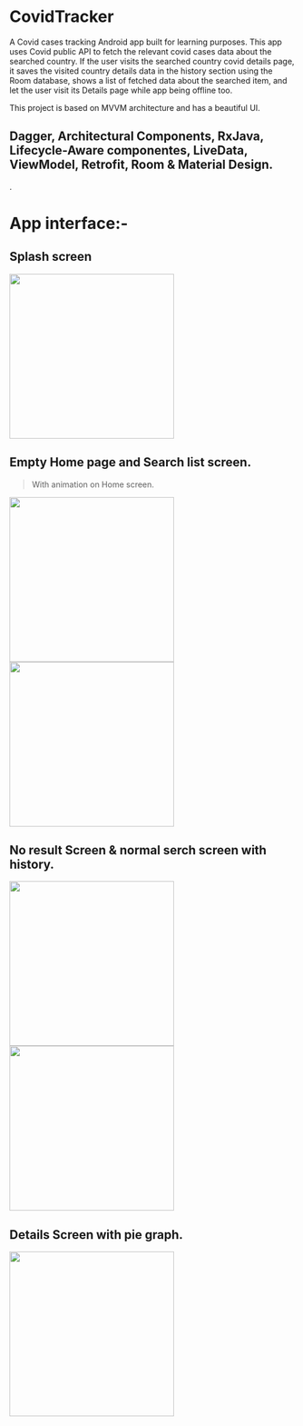 # CovidTracker
A Covid cases tracking Android app built for learning purposes. This app uses Covid public API to fetch the relevant covid cases data about the searched country. If the user visits the searched country covid details page, it saves the visited country details data in the history section using the Room database, shows a list of fetched data about the searched item, and let the user visit its Details page while app being offline too.

This project is based on MVVM architecture and has a beautiful UI.

## Dagger, Architectural Components,  RxJava, Lifecycle-Aware componentes, LiveData, ViewModel, Retrofit, Room & Material Design.
.


# App interface:-

## Splash screen 

<img src="https://user-images.githubusercontent.com/39986507/120298480-be3f8580-c2e7-11eb-8053-0c8afb95b398.png" width="290">    


## Empty Home page and Search list screen.
> With animation on Home screen.

<img src="https://user-images.githubusercontent.com/39986507/120298478-be3f8580-c2e7-11eb-9e8e-c7a136b1552b.png" width="290">     <img src="https://user-images.githubusercontent.com/39986507/120298474-bd0e5880-c2e7-11eb-8872-77d9c018b379.png" width="290">                       

## No result Screen & normal serch screen with history.

<img src="https://user-images.githubusercontent.com/39986507/120298487-bf70b280-c2e7-11eb-97b4-86dc3fbe2af3.png" width="290">    <img src="https://user-images.githubusercontent.com/39986507/120301737-cbaa3f00-c2ea-11eb-84c0-0ec3c59c5614.png" width="290">

## Details Screen with pie graph.

<img src="https://user-images.githubusercontent.com/39986507/120298483-bed81c00-c2e7-11eb-90d3-91fea426c060.png" width="290">

